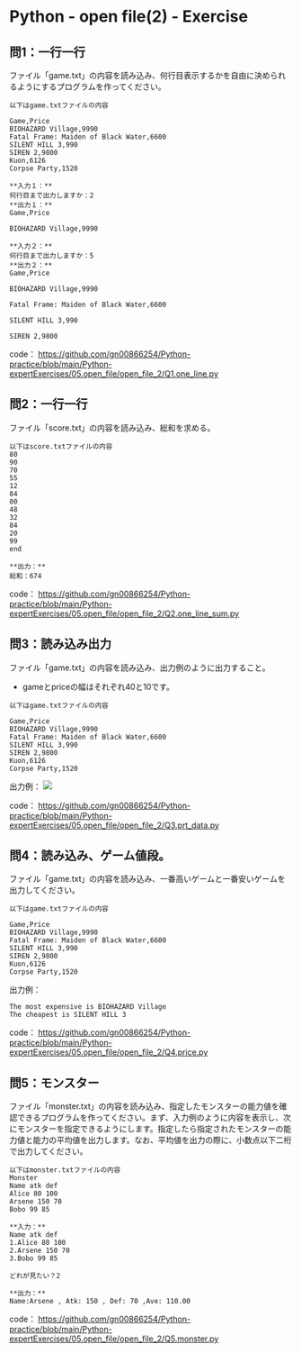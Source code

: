 # Python - open file(2) - Exercise

## 問1：一行一行
ファイル「game.txt」の内容を読み込み、何行目表示するかを自由に決められるようにするプログラムを作ってください。

```
以下はgame.txtファイルの内容

Game,Price
BIOHAZARD Village,9990
Fatal Frame: Maiden of Black Water,6600
SILENT HILL 3,990
SIREN 2,9800
Kuon,6126
Corpse Party,1520
```
```
**入力１：**
何行目まで出力しますか：2
**出力１：**
Game,Price

BIOHAZARD Village,9990

**入力２：**
何行目まで出力しますか：5
**出力２：**
Game,Price

BIOHAZARD Village,9990

Fatal Frame: Maiden of Black Water,6600

SILENT HILL 3,990

SIREN 2,9800

```

code：
https://github.com/gn00866254/Python-practice/blob/main/Python-expertExercises/05.open_file/open_file_2/Q1.one_line.py

## 問2：一行一行
ファイル「score.txt」の内容を読み込み、総和を求める。
```
以下はscore.txtファイルの内容
80
90
70
55
12
84
00
48
32
84
20
99
end

**出力：**
総和：674
```
code：
https://github.com/gn00866254/Python-practice/blob/main/Python-expertExercises/05.open_file/open_file_2/Q2.one_line_sum.py

## 問3：読み込み出力
ファイル「game.txt」の内容を読み込み、出力例のように出力すること。
* gameとpriceの幅はそれぞれ40と10です。
```
以下はgame.txtファイルの内容

Game,Price
BIOHAZARD Village,9990
Fatal Frame: Maiden of Black Water,6600
SILENT HILL 3,990
SIREN 2,9800
Kuon,6126
Corpse Party,1520
```
出力例：
![](https://i.imgur.com/FwmcFzw.png)

code：
https://github.com/gn00866254/Python-practice/blob/main/Python-expertExercises/05.open_file/open_file_2/Q3.prt_data.py


## 問4：読み込み、ゲーム値段。
ファイル「game.txt」の内容を読み込み、一番高いゲームと一番安いゲームを出力してください。
```
以下はgame.txtファイルの内容

Game,Price
BIOHAZARD Village,9990
Fatal Frame: Maiden of Black Water,6600
SILENT HILL 3,990
SIREN 2,9800
Kuon,6126
Corpse Party,1520
```

出力例：
```
The most expensive is BIOHAZARD Village
The cheapest is SILENT HILL 3
```

code：
https://github.com/gn00866254/Python-practice/blob/main/Python-expertExercises/05.open_file/open_file_2/Q4.price.py

## 問5：モンスター
ファイル「monster.txt」の内容を読み込み、指定したモンスターの能力値を確認できるプログラムを作ってください。まず、入力例のように内容を表示し、次にモンスターを指定できるようにします。指定したら指定されたモンスターの能力値と能力の平均値を出力します。なお、平均値を出力の際に、小数点以下二桁で出力してください。

```
以下はmonster.txtファイルの内容
Monster
Name atk def
Alice 80 100
Arsene 150 70
Bobo 99 85

```

```
**入力：**
Name atk def
1.Alice 80 100
2.Arsene 150 70
3.Bobo 99 85

どれが見たい？2

**出力：**
Name:Arsene , Atk: 150 , Def: 70 ,Ave: 110.00

```
code：
https://github.com/gn00866254/Python-practice/blob/main/Python-expertExercises/05.open_file/open_file_2/Q5.monster.py
